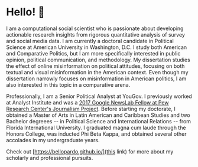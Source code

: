 # Hello! 👋

I am a computational social scientist who is passionate about developing actionable research insights from rigorous quantitative analysis of survey and social media data. I am currently a doctoral candidate in Political Science at American University in Washington, D.C. I study both American and Comparative Politics, but I am more specifically interested in public opinion, political communication, and methodology. My dissertation studies the effect of online misinformation on political attitudes, focusing on both textual and visual misinformation in the American context. Even though my dissertation narrowly focuses on misinformation in American politics, I am also interested in this topic in a comparative arena.

Professionally, I am a Senior Political Analyst at YouGov. I previously worked at Analyst Institute and was a [2017 Google NewsLab Fellow at Pew Research Center's Journalism Project](https://medium.com/google-news-lab/introducing-our-2017-us-news-lab-fellows-d804b7012df2). Before starting my doctorate, I obtained a Master of Arts in Latin American and Caribbean Studies and two Bachelor degreees -- in Political Science and International Relations -- from Florida International University. I graduated magna cum laude through the Honors College, was inducted Phi Beta Kappa, and obtained several other accolades in my undergraduate years.

Check out [https://bellopardo.github.io/](this link) for more about my scholarly and professional pursuits.

